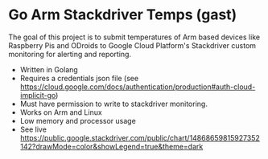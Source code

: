 # Go Arm Stackdriver Temps (gast)

The goal of this project is to submit temperatures of Arm based devices like Raspberry Pis and ODroids to Google Cloud Platform's Stackdriver custom monitoring for alerting and reporting.

- Written in Golang
- Requires a credentials json file (see <a href="https://cloud.google.com/docs/authentication/production#auth-cloud-implicit-go">https://cloud.google.com/docs/authentication/production#auth-cloud-implicit-go</a>)
- Must have permission to write to stackdriver monitoring.
- Works on Arm and Linux
- Low memory and processor usage
- See live <a href="https://public.google.stackdriver.com/public/chart/14868659815927352142?drawMode=color&showLegend=true&theme=dark">https://public.google.stackdriver.com/public/chart/14868659815927352142?drawMode=color&showLegend=true&theme=dark</a>

